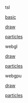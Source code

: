 tsl

[basic](/compute/basic)

[draw](/compute/draw)

[particles](/compute/particles)

webgl

[draw](/compute/webgl/draw)

[particles](/compute/webgl/particles)

webgpu

[draw](/compute/webgpu/draw)

[particles](/compute/webgpu/particles)
